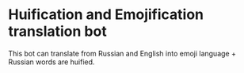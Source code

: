 # Huification and Emojification translation bot
This bot can translate from Russian and English into emoji language + Russian words are huified.
